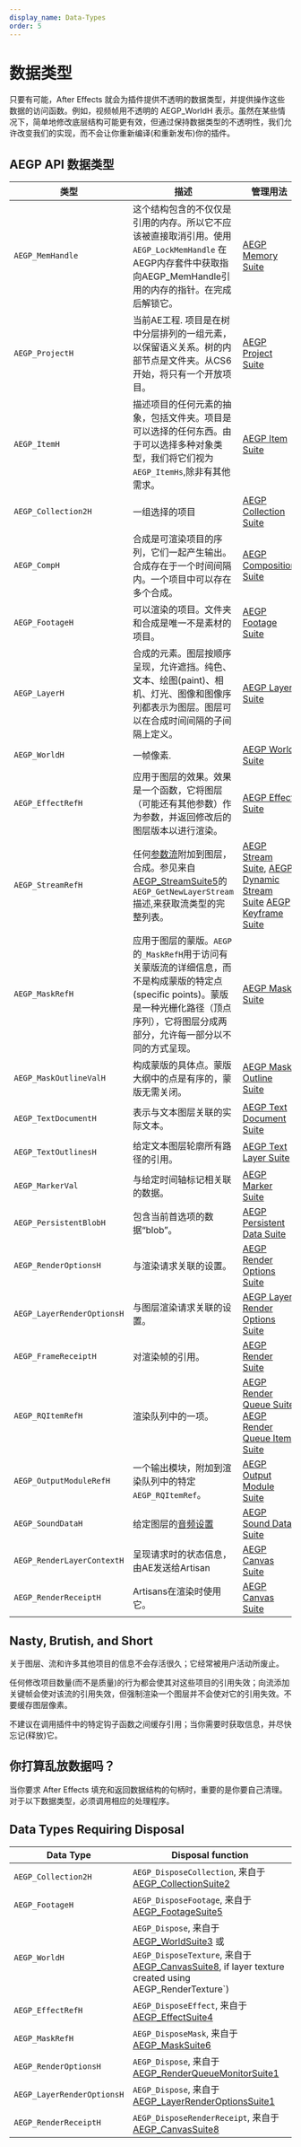 ```yaml
---
display_name: Data-Types
order: 5
---
```


# 数据类型

只要有可能，After Effects 就会为插件提供不透明的数据类型，并提供操作这些数据的访问函数。例如，视频帧用不透明的 AEGP_WorldH 表示。虽然在某些情况下，简单地修改底层结构可能更有效，但通过保持数据类型的不透明性，我们允许改变我们的实现，而不会让你重新编译(和重新发布)你的插件。

## AEGP API 数据类型

|类型 | 描述 | 管理用法  |
| --- | --- | --- |
| `AEGP_MemHandle` | 这个结构包含的不仅仅是引用的内存。所以它不应该被直接取消引用。使用 `AEGP_LockMemHandle` 在AEGP内存套件中获取指向AEGP_MemHandle引用的内存的指针。在完成后解锁它。  | [AEGP Memory Suite](../aegps/aegp-suites.html)  |
| `AEGP_ProjectH`  | 当前AE工程. 项目是在树中分层排列的一组元素，以保留语义关系。树的内部节点是文件夹。从CS6开始，将只有一个开放项目。 | [AEGP Project Suite](../aegps/aegp-suites.html)  |
| `AEGP_ItemH` |描述项目的任何元素的抽象，包括文件夹。项目是可以选择的任何东西。由于可以选择多种对象类型，我们将它们视为`AEGP_ItemHs`,除非有其他需求。 | [AEGP Item Suite](../aegps/aegp-suites.html)  |
| `AEGP_Collection2H`  |一组选择的项目| [AEGP Collection Suite](../aegps/aegp-suites.html)  |
| `AEGP_CompH` | 合成是可渲染项目的序列，它们一起产生输出。合成存在于一个时间间隔内。一个项目中可以存在多个合成。 | [AEGP Composition Suite](../aegps/aegp-suites.html)  |
| `AEGP_FootageH`  | 可以渲染的项目。文件夹和合成是唯一不是素材的项目。  | [AEGP Footage Suite](../aegps/aegp-suites.html)  |
| `AEGP_LayerH`  | 合成的元素。图层按顺序呈现，允许遮挡。纯色、文本、绘图(paint)、相机、灯光、图像和图像序列都表示为图层。图层可以在合成时间间隔的子间隔上定义。   | [AEGP Layer Suite](../aegps/aegp-suites.html)  |
| `AEGP_WorldH`  | 一帧像素. | [AEGP World Suite](../aegps/aegp-suites.html)  |
| `AEGP_EffectRefH`  | 应用于图层的效果。效果是一个函数，它将图层（可能还有其他参数）作为参数，并返回修改后的图层版本以进行渲染。   | [AEGP Effect Suite](../aegps/aegp-suites.html)  |
| `AEGP_StreamRefH`  | 任何[参数流](../aegps/aegp-suites.html)附加到图层，合成。参见来自[AEGP_StreamSuite5](../aegps/aegp-suites.html)的`AEGP_GetNewLayerStream`描述,来获取流类型的完整列表。| [AEGP Stream Suite](../aegps/aegp-suites.html), [AEGP Dynamic Stream Suite](../aegps/aegp-suites.html) [AEGP Keyframe Suite](../aegps/aegp-suites.html) |
| `AEGP_MaskRefH`  | 应用于图层的蒙版。`AEGP`的`_MaskRefH`用于访问有关蒙版流的详细信息，而不是构成蒙版的特定点(specific points)。蒙版是一种光栅化路径（顶点序列），它将图层分成两部分，允许每一部分以不同的方式呈现。 | [AEGP Mask Suite](../aegps/aegp-suites.html)  |
| `AEGP_MaskOutlineValH` | 构成蒙版的具体点。蒙版大纲中的点是有序的，蒙版无需关闭。| [AEGP Mask Outline Suite](../aegps/aegp-suites.html)  |
| `AEGP_TextDocumentH` | 表示与文本图层关联的实际文本。 | [AEGP Text Document Suite](../aegps/aegp-suites.html)  |
| `AEGP_TextOutlinesH` | 给定文本图层轮廓所有路径的引用。  | [AEGP Text Layer Suite](../aegps/aegp-suites.html)  |
| `AEGP_MarkerVal` | 与给定时间轴标记相关联的数据。  | [AEGP Marker Suite](../aegps/aegp-suites.html)  |
| `AEGP_PersistentBlobH` | 包含当前首选项的数据“blob”。 | [AEGP Persistent Data Suite](../aegps/aegp-suites.html)  |
| `AEGP_RenderOptionsH`  | 与渲染请求关联的设置。 | [AEGP Render Options Suite](../aegps/aegp-suites.html)  |
| `AEGP_LayerRenderOptionsH` | 与图层渲染请求关联的设置。 | [AEGP Layer Render Options Suite](../aegps/aegp-suites.html)  |
| `AEGP_FrameReceiptH` | 对渲染帧的引用。  | [AEGP Render Suite](../aegps/aegp-suites.html)  |
| `AEGP_RQItemRefH`  | 渲染队列中的一项。 | [AEGP Render Queue Suite](../aegps/aegp-suites.html) [AEGP Render Queue Item Suite](../aegps/aegp-suites.html) |
| `AEGP_OutputModuleRefH`  | 一个输出模块，附加到渲染队列中的特定`AEGP_RQItemRef`。 | [AEGP Output Module Suite](../aegps/aegp-suites.html)  |
| `AEGP_SoundDataH`  | 给定图层的[音频设置](../aegps/aegp-suites.html) | [AEGP Sound Data Suite](../aegps/aegp-suites.html)  |
| `AEGP_RenderLayerContextH` | 呈现请求时的状态信息，由AE发送给Artisan  | [AEGP Canvas Suite](../artisans/artisan-data-types.html)  |
| `AEGP_RenderReceiptH`  | Artisans在渲染时使用它。| [AEGP Canvas Suite](../artisans/artisan-data-types.html)  |

## Nasty, Brutish, and Short

关于图层、流和许多其他项目的信息不会存活很久；它经常被用户活动所废止。

任何修改项目数量(而不是质量)的行为都会使其对这些项目的引用失效；向流添加关键帧会使对该流的引用失效，但强制渲染一个图层并不会使对它的引用失效。不要缓存图层像素。

不建议在调用插件中的特定钩子函数之间缓存引用；当你需要时获取信息，并尽快忘记(释放)它。

## 你打算乱放数据吗？

当你要求 After Effects 填充和返回数据结构的句柄时，重要的是你要自己清理。对于以下数据类型，必须调用相应的处理程序。

## Data Types Requiring Disposal

| **Data Type**  | **Disposal function**  |
| --- | --- |
| `AEGP_Collection2H`  | `AEGP_DisposeCollection`, 来自于[AEGP_CollectionSuite2](../aegps/aegp-suites.html)  |
| `AEGP_FootageH`  | `AEGP_DisposeFootage`, 来自于[AEGP_FootageSuite5](../aegps/aegp-suites.html) |
| `AEGP_WorldH`  | `AEGP_Dispose`, 来自于 [AEGP_WorldSuite3](../aegps/aegp-suites.html) 或 `AEGP_DisposeTexture`, 来自于 [AEGP_CanvasSuite8](../artisans/artisan-data-types.html), if layer texture created using AEGP_RenderTexture`) |
| `AEGP_EffectRefH`  | `AEGP_DisposeEffect`, 来自于[AEGP_EffectSuite4](../aegps/aegp-suites.html)  |
| `AEGP_MaskRefH`  | `AEGP_DisposeMask`, 来自于[AEGP_MaskSuite6](../aegps/aegp-suites.html)  |
| `AEGP_RenderOptionsH`  | `AEGP_Dispose`, 来自于[AEGP_RenderQueueMonitorSuite1](../aegps/aegp-suites.html)  |
| `AEGP_LayerRenderOptionsH` | `AEGP_Dispose`, 来自于[AEGP_LayerRenderOptionsSuite1](../aegps/aegp-suites.html)  |
| `AEGP_RenderReceiptH`  | `AEGP_DisposeRenderReceipt`, 来自于[AEGP_CanvasSuite8](../artisans/artisan-data-types.html) |
